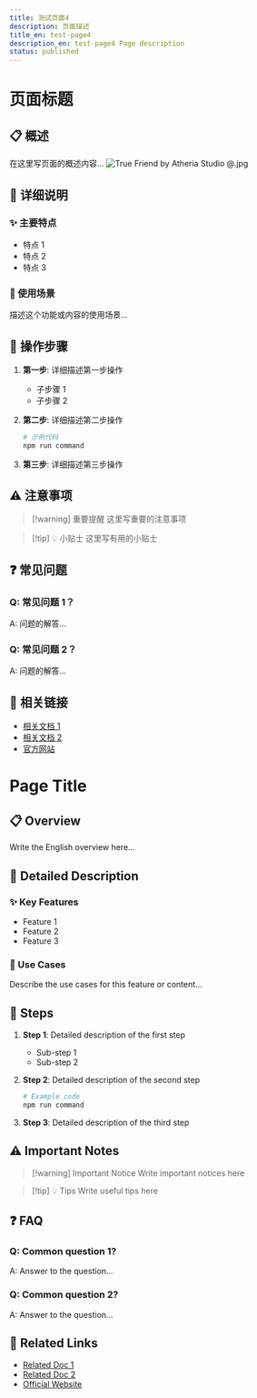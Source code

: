 ```yaml
---
title: 测试页面4
description: 页面描述
title_en: test-page4
description_en: test-page4 Page description
status: published
---
```


# 页面标题

## 📋 概述

在这里写页面的概述内容...
![True Friend by Atheria Studio @.jpg](https://center-help.oss-cn-shenzhen.aliyuncs.com/202507042306067.png)

## 📖 详细说明

### ✨ 主要特点

- 特点 1
- 特点 2  
- 特点 3

### 🎯 使用场景

描述这个功能或内容的使用场景...

## 🚀 操作步骤

1. **第一步**: 详细描述第一步操作
   - 子步骤 1
   - 子步骤 2

2. **第二步**: 详细描述第二步操作
   ```bash
   # 示例代码
   npm run command
   ```

3. **第三步**: 详细描述第三步操作

## ⚠️ 注意事项

> [!warning] 重要提醒
> 这里写重要的注意事项

> [!tip] 💡 小贴士
> 这里写有用的小贴士

## ❓ 常见问题

### Q: 常见问题 1？
A: 问题的解答...

### Q: 常见问题 2？
A: 问题的解答...

## 🔗 相关链接

- [相关文档 1](../category/related-doc-1)
- [相关文档 2](../category/related-doc-2)
- [官方网站](https://realibox.com)

<!-- ==================== 英文版本 ==================== -->
<!-- English Version - 程序会自动分离这部分内容 -->

# Page Title

## 📋 Overview

Write the English overview here...

## 📖 Detailed Description

### ✨ Key Features

- Feature 1
- Feature 2
- Feature 3

### 🎯 Use Cases

Describe the use cases for this feature or content...

## 🚀 Steps

1. **Step 1**: Detailed description of the first step
   - Sub-step 1
   - Sub-step 2

2. **Step 2**: Detailed description of the second step
   ```bash
   # Example code
   npm run command
   ```

3. **Step 3**: Detailed description of the third step

## ⚠️ Important Notes

> [!warning] Important Notice
> Write important notices here

> [!tip] 💡 Tips
> Write useful tips here

## ❓ FAQ

### Q: Common question 1?
A: Answer to the question...

### Q: Common question 2?
A: Answer to the question...

## 🔗 Related Links

- [Related Doc 1](../category/related-doc-1)
- [Related Doc 2](../category/related-doc-2)
- [Official Website](https://realibox.com)
